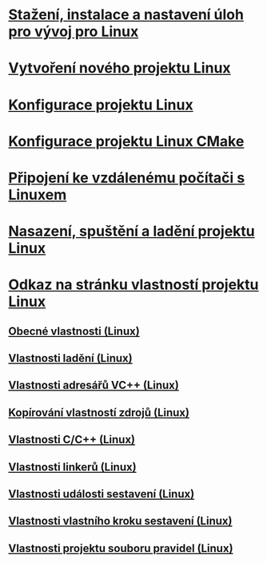 # [Stažení, instalace a nastavení úloh pro vývoj pro Linux](download-install-and-setup-the-linux-development-workload.md)
# [Vytvoření nového projektu Linux](create-a-new-linux-project.md)
# [Konfigurace projektu Linux](configure-a-linux-project.md)
# [Konfigurace projektu Linux CMake](cmake-linux-project.md)
# [Připojení ke vzdálenému počítači s Linuxem](connect-to-your-remote-linux-computer.md)
# [Nasazení, spuštění a ladění projektu Linux](deploy-run-and-debug-your-linux-project.md)
# [Odkaz na stránku vlastností projektu Linux](prop-pages-linux.md)
## [Obecné vlastnosti (Linux)](prop-pages/general-linux.md)
## [Vlastnosti ladění (Linux)](prop-pages/debugging-linux.md)
## [Vlastnosti adresářů VC++ (Linux)](prop-pages/directories-linux.md)
## [Kopírování vlastností zdrojů (Linux)](prop-pages/copy-sources-project.md)
## [Vlastnosti C/C++ (Linux)](prop-pages/c-cpp-linux.md)
## [Vlastnosti linkerů (Linux)](prop-pages/linker-linux.md)
## [Vlastnosti události sestavení (Linux)](prop-pages/build-events-linux.md)
## [Vlastnosti vlastního kroku sestavení (Linux)](prop-pages/custom-build-step-linux.md) 
## [Vlastnosti projektu souboru pravidel (Linux)](prop-pages/makefile-linux.md)